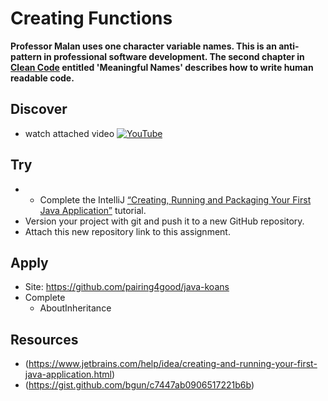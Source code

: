 # Creating Functions

**Professor Malan uses one character variable names. This is an anti-pattern in professional software development. The second chapter in [Clean Code](http://a.co/d/99nSsnx) entitled 'Meaningful Names' describes how to write human readable code.**

## Discover
- watch attached video [![YouTube](https://i.ytimg.com/vi/xy4gWfMf0Y4/default.jpg)](https://www.youtube.com/watch?v=xy4gWfMf0Y4)

## Try
- - Complete the IntelliJ [“Creating, Running and Packaging Your First Java Application”](https://www.jetbrains.com/help/idea/creating-and-running-your-first-java-application.html) tutorial. 
- Version your project with git and push it to a new GitHub repository. 
- Attach this new repository link to this assignment. 

## Apply
- Site: https://github.com/pairing4good/java-koans
- Complete
  - AboutInheritance

## Resources
- (https://www.jetbrains.com/help/idea/creating-and-running-your-first-java-application.html)
- (https://gist.github.com/bgun/c7447ab0906517221b6b)

